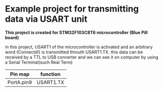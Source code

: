 <h1> Example project for transmitting data via USART unit </h1>
<b>This project is created for STM32F103C8T6 microcontroller (Blue Pill board)</b>

in this project, USART1 of the microcontroller is activated and an arbitrary word (Connectd!) is transmitted throuth USART1.TX. this data can be received by a TTL to USB converter and we can see it on computer by using a Serial Terminal(such Real Term)


| Pin map     | function    |
| ----------- | ----------- |
| PortA.pin9  | USART1.TX   |    



